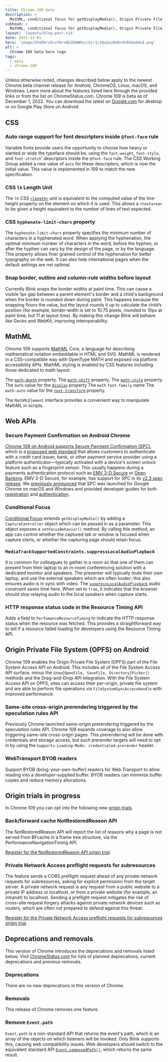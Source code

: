 ```yaml
---
title: Chrome 109 beta
description: >
  MathML, conditional focus for getDisplayMedia(), Origin Private File System on Android, and more.
subhead: >
  MathML, conditional focus for getDisplayMedia(), Origin Private File System on Android, and more.
layout: 'layouts/blog-post.njk'
date: 2022-12-01
hero: 'image/kheDArv5csY6rvQUJDbWRscckLr1/zQuGajDm8rdY6kUo84LB.png'
alt: >
  Chrome 109 beta hero logo
tags:
  - beta
  - chrome-109
---
```


Unless otherwise noted, changes described below apply to the newest Chrome beta channel release for Android, ChromeOS, Linux, macOS, and Windows. Learn more about the features listed here through the provided links or from the list on ChromeStatus.com. Chrome 109 is beta as of December 1, 2022. You can download the latest on [Google.com](https://www.google.com/chrome/beta/) for desktop or on Google Play Store on Android.

## CSS

### Auto range support for font descriptors inside `@font-face` rule

Variable fonts provide users the opportunity to choose how heavy or slanted or wide the typeface should be, using the `font-weight`, `font-style`, and `font-stretch`' descriptors inside the `@font-face` rule. The CSS Working Group added a new value of `auto` for these descriptors, which is now the initial value. This value is implemented in 109 to match the new specification.

### CSS `lh` Length Unit

The `lh` CSS [`<length>`](https://developer.mozilla.org/docs/Web/CSS/length) unit is equivalent to the computed value of the line-height property on the element on which it is used. This allows a `<textarea>` to be given a height equivalent to the number of lines of text expected.

### CSS `hyphenate-limit-chars` property

The `hyphenate-limit-chars` property specifies the minimum number of characters in a hyphenated word. When applying the hyphenation, the optimal minimum number of characters in the word, before the hyphen, or after the hyphen can vary by the design of the page, or by the language. This property allows finer grained control of the hyphenation for better typography on the web. It can also help international pages when the default settings are not optimal. 

### Snap border, outline and column-rule widths before layout

Currently Blink snaps the border widths at paint time. This can cause a visible 1px gap between a parent element's border and a child's background when the border is rounded down during paint. This happens because the snapping floors the value, but the layout rounds it up to calculate the child’s position (for example, border-width is set to 10.75 pixels, rounded to 10px at paint time, but 11 at layout time). By making this change Blink will behave like Gecko and WebKit, improving interoperability.

## MathML

Chrome 109 supports [MathML](https://developer.mozilla.org/docs/Web/MathML) Core, a language for describing mathematical notation embeddable in HTML and SVG. MathML is rendered in a CSS-compatible way with OpenType MATH and exposed via platform accessibility APIs. MathML styling is enabled by CSS features including those dedicated to math layout:

The [`math-depth`](https://developer.mozilla.org/docs/Web/CSS/math-depth) property.
The [`math-shift`](https://developer.mozilla.org/docs/Web/CSS/math-shift) property.
The [`math-style`](https://developer.mozilla.org/docs/Web/CSS/math-style) property. 
The `math` value for the [`display`](https://developer.mozilla.org/docs/Web/CSS/display) property
The `math` `font-family` name
The `math-auto` value for the [`text-transform`](https://developer.mozilla.org/docs/Web/CSS/text-transform) property. 

The `MathMLElement` interface provides a convenient way to manipulate MathML in scripts. 

## Web APIs

### Secure Payment Confirmation on Android Chrome

[Chrome 109 on Android supports Secure Payment Confirmation (SPC)](/blog/spc-on-android), which is a [proposed web standard](https://www.w3.org/TR/secure-payment-confirmation/) that allows customers to authenticate with a credit card issuer, bank, or other payment service provider using a platform authenticator—typically activated with a device's screen unlock feature such as a fingerprint sensor. This usually happens during a payments authentication protocol such as [EMV 3-D Secure](https://www.emvco.com/emv-technologies/3d-secure/) or [Open Banking](https://standards.openbanking.org.uk/). EMV 3-D Secure, for example, has support for SPC in its [v2.3 spec release](https://www.emvco.com/emv_insights_post/what-is-new-with-emv-3ds-v2-3/). We [previously announced](/articles/secure-payment-confirmation/) that SPC was launched for Google Chrome on macOS and Windows and provided developer guides for both [registration](/articles/register-secure-payment-confirmation/) and [authentication](/articles/authenticate-secure-payment-confirmation/).

### Conditional Focus

[Conditional Focus](/docs/web-platform/conditional-focus) extends `getDisplayMedia()` by adding a `CaptureController` object which can be passed in as a parameter. This object exposes a `setFocusBehavior()` method. By calling this method, an app can control whether the captured tab or window is focused when capture starts, or whether the capturing page should retain focus.

### `MediaTrackSupportedConstraints.suppressLocalAudioPlayback`

It is common for colleagues to gather in a room so that one of them can present from their laptop to an in-room conferencing solution with a dedicated monitor and speakers. The presenter will typically mute their own laptop, and use the external speakers which are often louder; this also ensures audio is in sync with video. The [`suppressLocalAudioPlayback`](/blog/screen-sharing-improvements-in-chrome-109/#suppress-local-audio-playback) audio constraint saves time here. When set to `true`, it indicates that the browser should stop relaying audio to the local speakers when capture starts. 

### HTTP response status code in the Resource Timing API

Adds a field to `PerfomanceResourceTiming` to indicate the HTTP response status when the resource was fetched. This provides a straightforward way to tell if a resource failed loading for developers using the Resource Timing API. 

## Origin Private File System (OPFS) on Android

Chrome 109 enables the Origin Private File System (OPFS) part of the File System Access API on Android. This includes all of the File System Access API surface, minus the `show{OpenFile, SaveFile, Directory}Picker()` methods and the Drag-and-Drop API integration. With the File System Access API on OPFS, sites can access their per-origin, private file system and are able to perform file operations via `FileSystemSyncAccessHandle` with improved performance. 

### Same-site cross-origin prerendering triggered by the speculation rules API

Previously Chrome launched same-origin prerendering triggered by the speculation rules API. Chrome 109 expands coverage to also allow triggering same-site cross-origin pages. This prerendering will be done with credentials and storage access, but such prerender targets will need to opt in by using the `Supports-Loading-Mode: credentialed-prerender` header.

### WebTransport BYOB readers

Support BYOB (bring-your-own-buffer) readers for Web Transport to allow reading into a developer-supplied buffer. BYOB readers can minimize buffer copies and reduce memory allocations. 

## Origin trials in progress

In Chrome 109 you can opt into the following new [origin trials](/docs/web-platform/origin-trials/). 

### Back/forward cache NotRestoredReason API

The NotRestoredReason API will report the list of reasons why a page is not served from BFcache in a frame tree structure, via the PerformanceNavigationTiming API.

[Register for the NotRestoredReason API origin trial](/origintrials/#/register_trial/3101854243351429121).

### Private Network Access preflight requests for subresources

The feature sends a CORS preflight request ahead of any private network requests for subresources, asking for explicit permission from the target server. A private network request is any request from a public website to a private IP address or localhost, or from a private website (for example, an intranet) to localhost. Sending a preflight request mitigates the risk of cross-site request forgery attacks against private network devices such as routers, which are often not prepared to defend against this threat.

[Register for the Private Network Access preflight requests for subresources origin trial]().

## Deprecations and removals

This version of Chrome introduces the deprecations and removals listed below. Visit [ChromeStatus.com](https://chromestatus.com) for lists of planned deprecations, current deprecations and previous removals.

### Deprecations

There are no new deprecations in this version of Chrome.

### Removals

This release of Chrome removes one feature.

### Remove `Event.path`

`Event.path` is a non-standard API that returns the event's path, which is an array of the objects on which listeners will be invoked. Only Blink supports this, causing web compatibility issues. Web developers should switch to the equivalent standard API [`Event.composedPath()`](https://developer.mozilla.org/docs/Web/API/Event/composedPath), which returns the same result.
